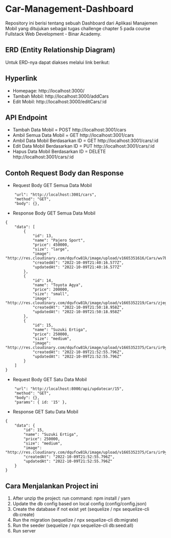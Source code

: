 # Car-Management-Dashboard
Repository ini berisi tentang sebuah Dashboard dari Aplikasi Manajemen Mobil yang ditujukan sebagai tugas challenge chapter 5 pada course Fullstack Web Development - Binar Academy.

## ERD (Entity Relationship Diagram)

Untuk ERD-nya dapat diakses melalui link berikut: 

## Hyperlink

- Homepage: http://localhost:3000/
- Tambah Mobil: http://localhost:3000/addCars
- Edit Mobil: http://localhost:3000/editCars/:id

## API Endpoint

- Tambah Data Mobil = POST http://localhost:3001/cars
- Ambil Semua Data Mobil = GET http://localhost:3001/cars
- Ambil Data Mobil Berdasarkan ID = GET http://localhost:3001/cars/:id
- Edit Data Mobil Berdasarkan ID = PUT http://localhost:3001/cars/:id
- Hapus Data Mobil Berdasarkan ID = DELETE http://localhost:3001/cars/:id

## Contoh Request Body dan Response

- Request Body GET Semua Data Mobil

```
    "url": "http://localhost:3001/cars",
    "method": "GET",
    "body": {},
```

- Response Body GET Semua Data Mobil

```
{
    "data": [
        {
            "id": 13,
            "name": "Pajero Sport",
            "price": 450000,
            "size": "large",
            "image": "http://res.cloudinary.com/dqufcw81k/image/upload/v1665351616/Cars/wv7bugljkxrzysar7uvt.png",
            "createdAt": "2022-10-09T21:40:16.577Z",
            "updatedAt": "2022-10-09T21:40:16.577Z"
        },
        {
            "id": 14,
            "name": "Toyota Agya",
            "price": 200000,
            "size": "small",
            "image": "http://res.cloudinary.com/dqufcw81k/image/upload/v1665352219/Cars/zjegq6emfmo5hri4xhgv.png",
            "createdAt": "2022-10-09T21:50:18.958Z",
            "updatedAt": "2022-10-09T21:50:18.958Z"
        },
        {
            "id": 15,
            "name": "Suzuki Ertiga",
            "price": 250000,
            "size": "medium",
            "image": "http://res.cloudinary.com/dqufcw81k/image/upload/v1665352375/Cars/ir9yjso2ajmgegninn2b.png",
            "createdAt": "2022-10-09T21:52:55.796Z",
            "updatedAt": "2022-10-09T21:52:55.796Z"
        }
    ]
}
```

- Request Body GET Satu Data Mobil

```
    "url": "http://localhost:8000/api/updatecar/15",
    "method": "GET",
    "body": {},
    "params": { id: '15' },
```

- Response GET Satu Data Mobil

```
{
    "data": {
        "id": 15,
        "name": "Suzuki Ertiga",
        "price": 250000,
        "size": "medium",
        "image": "http://res.cloudinary.com/dqufcw81k/image/upload/v1665352375/Cars/ir9yjso2ajmgegninn2b.png",
        "createdAt": "2022-10-09T21:52:55.796Z",
        "updatedAt": "2022-10-09T21:52:55.796Z"
    }
}
```

## Cara Menjalankan Project ini

1. After unzip the project: run command: npm install / yarn
2. Update the db config based on local config (config/config.json)
3. Create the database if not exist yet (sequelize / npx sequelize-cli db:create)
4. Run the migration (sequelize / npx sequelize-cli db:migrate)
5. Run the seeder (sequelize / npx sequelize-cli db:seed:all)
6. Run server

